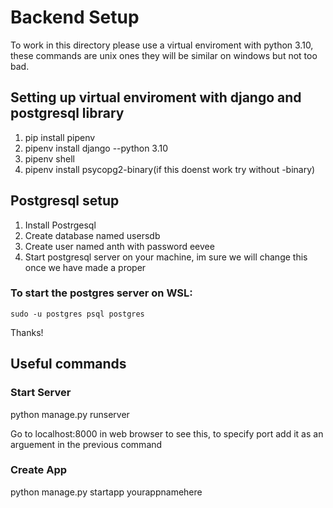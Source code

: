 <h1>Backend Setup</h1>

To work in this directory please use a virtual enviroment with python 3.10, these commands are unix ones they will be similar on windows but not too bad.

<h2>Setting up virtual enviroment with django and postgresql library</h2>

<ol>
    <li>pip install pipenv</li>
    <li>pipenv install django --python 3.10</li>
    <li>pipenv shell</li>
    <li>pipenv install psycopg2-binary(if this doenst work try without -binary)</li>
</ol>

<h2>Postgresql setup</h2>

<ol>
    <li>Install Postrgesql</li>
    <li>Create database named usersdb</li>
    <li>Create user named anth with password eevee</li>
    <li>Start postgresql server on your machine, im sure we will change this once we have made a proper </li>
</ol>

<h3>To start the postgres server on WSL:</h3>

`sudo -u postgres psql postgres`

Thanks!

<h2>Useful commands</h2>

<h3>Start Server</h3>

python manage.py runserver

Go to localhost:8000 in web browser to see this, to specify port add it as an arguement in the previous command

<h3>Create App</h3>

python manage.py startapp yourappnamehere

